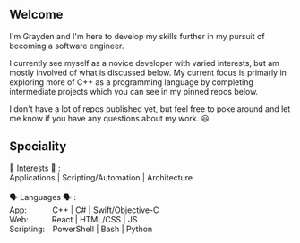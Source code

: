 ## Welcome
I'm Grayden and I'm here to develop my skills further in my pursuit of becoming a software engineer. 

I currently see myself as a novice developer with varied interests, but am mostly involved of what is discussed below.
My current focus is primarly in exploring more of C++ as a programming language by completing intermediate projects which you can 
see in my pinned repos below. 

I don't have a lot of repos published yet, but feel free to poke around and let me know if you have any questions about my work. 😃

## Speciality
🧠 Interests 🧠 :  <br>
Applications | Scripting/Automation | Architecture
<br>
<br>
🗣️ Languages 🗣️ : <br>
App:    C++ | C# | Swift/Objective-C <br>
Web:   React | HTML/CSS | JS <br>
Scripting: PowerShell | Bash | Python <br>
